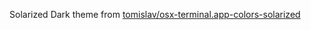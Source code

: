 Solarized Dark theme from [tomislav/osx-terminal.app-colors-solarized](https://github.com/tomislav/osx-terminal.app-colors-solarized)